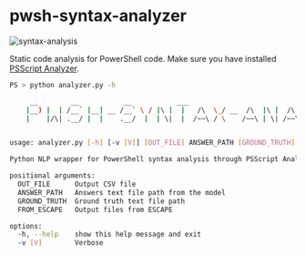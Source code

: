 # pwsh-syntax-analyzer
![syntax-analysis](https://github.com/cridin1/pwsh-syntax-analysis/blob/main/static-analysis.png)

Static code analysis for PowerShell code. 
Make sure you have installed [PSScript Analyzer](https://github.com/PowerShell/PSScriptAnalyzer).

```bash
PS > python analyzer.py -h                                                                 

     __        __           __           ___                                     __  ___  __
    |__) |  | /__` |__| __ /__` \ / |\ |  |   /\  \_/ __  /\  |\ |  /\  |    \ /  / |__  |__)
    |    |/\| .__/ |  |    .__/  |  | \|  |  /~~\ / \    /~~\ | \| /~~\ |___  |  /_ |___ |  \


usage: analyzer.py [-h] [-v [V]] [OUT_FILE] ANSWER_PATH [GROUND_TRUTH] [FROM_ESCAPE]

Python NLP wrapper for PowerShell syntax analysis through PSScript Analyzer

positional arguments:
  OUT_FILE      Output CSV file
  ANSWER_PATH   Answers text file path from the model
  GROUND_TRUTH  Ground truth text file path
  FROM_ESCAPE   Output files from ESCAPE

options:
  -h, --help    show this help message and exit
  -v [V]        Verbose
```
